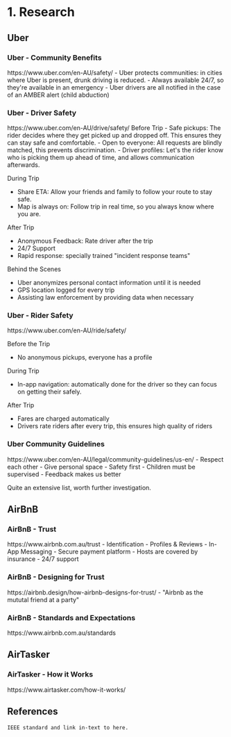 <h1>1. Research</h1>
<h2>Uber</h2>
<h3>Uber - Community Benefits</h3>
https://www.uber.com/en-AU/safety/
- Uber protects communities: in cities where Uber is present, drunk driving is reduced.
- Always available 24/7, so they're available in an emergency
- Uber drivers are all notified in the case of an AMBER alert (child abduction)

<h3>Uber - Driver Safety</h3>
https://www.uber.com/en-AU/drive/safety/
Before Trip
- Safe pickups: The rider decides where they get picked up and dropped off. This ensures they can stay safe and comfortable.
- Open to everyone: All requests are blindly matched, this prevents discrimination.
- Driver profiles: Let's the rider know who is picking them up ahead of time, and allows communication afterwards.

During Trip
- Share ETA: Allow your friends and family to follow your route to stay safe.
- Map is always on: Follow trip in real time, so you always know where you are.

After Trip
- Anonymous Feedback: Rate driver after the trip
- 24/7 Support
- Rapid response: specially trained "incident response teams"

Behind the Scenes
- Uber anonymizes personal contact information until it is needed
- GPS location logged for every trip
- Assisting law enforcement by providing data when necessary

<h3>Uber - Rider Safety</h3>
https://www.uber.com/en-AU/ride/safety/

Before the Trip
- No anonymous pickups, everyone has a profile

During Trip
- In-app navigation: automatically done for the driver so they can focus on getting their safely. 

After Trip
- Fares are charged automatically
- Drivers rate riders after every trip, this ensures high quality of riders

<h3>Uber Community Guidelines</h3>
https://www.uber.com/en-AU/legal/community-guidelines/us-en/
- Respect each other
- Give personal space
- Safety first
- Children must be supervised
- Feedback makes us better

Quite an extensive list, worth further investigation.

<h2>AirBnB</h2>
<h3>AirBnB - Trust</h3>
https://www.airbnb.com.au/trust
- Identification
- Profiles & Reviews
- In-App Messaging
- Secure payment platform
- Hosts are covered by insurance
- 24/7 support

<h3>AirBnB - Designing for Trust</h3>
https://airbnb.design/how-airbnb-designs-for-trust/
 - "Airbnb as the mututal friend at a party"

<h3>AirBnB - Standards and Expectations</h3>
https://www.airbnb.com.au/standards

<h2>AirTasker</h2>
<h3>AirTasker - How it Works</h3>
https://www.airtasker.com/how-it-works/

<h2>References</h2>

<code>IEEE standard and link in-text to here.</code>
